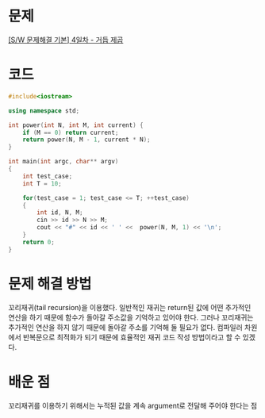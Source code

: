 # 문제

[[S/W 문제해결 기본] 4일차 - 거듭 제곱](https://swexpertacademy.com/main/code/problem/problemDetail.do?contestProbId=AV14dUIaAAUCFAYD)

# 코드

```cpp
#include<iostream>

using namespace std;

int power(int N, int M, int current) {
	if (M == 0) return current;
	return power(N, M - 1, current * N);
}

int main(int argc, char** argv)
{
	int test_case;
	int T = 10;

	for(test_case = 1; test_case <= T; ++test_case)
	{
		int id, N, M;
        cin >> id >> N >> M;
        cout << "#" << id << ' ' <<  power(N, M, 1) << '\n';
	}
	return 0;
}
```

# 문제 해결 방법

꼬리재귀(tail recursion)을 이용했다. 일반적인 재귀는 return된 값에 어떤 추가적인 연산을 하기 때문에 함수가 돌아갈 주소값을 기억하고 있어야 한다. 그러나 꼬리재귀는 추가적인 연산을 하지 않기 때문에 돌아갈 주소를 기억해 둘 필요가 없다. 컴파일러 차원에서 반복문으로 최적화가 되기 때문에 효율적인 재귀 코드 작성 방법이라고 할 수 있겠다.

# 배운 점

꼬리재귀를 이용하기 위해서는 누적된 값을 계속 argument로 전달해 주어야 한다는 점
